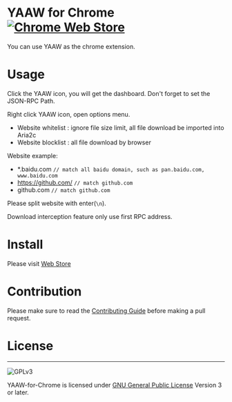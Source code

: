 # YAAW for Chrome [![Chrome Web Store](https://img.shields.io/chrome-web-store/v/dennnbdlpgjgbcjfgaohdahloollfgoc.svg)](https://chrome.google.com/webstore/detail/yaaw-for-chrome/dennnbdlpgjgbcjfgaohdahloollfgoc)

You can use YAAW as the chrome extension.

# Usage

Click the YAAW icon, you will get the dashboard. Don't forget to set the JSON-RPC Path.

Right click YAAW icon, open options menu.

- Website whitelist : ignore file size limit, all file download be imported into Aria2c
- Website blocklist : all file download by browser

Website example:

- \*.baidu.com `// match all baidu domain, such as pan.baidu.com, www.baidu.com`
- https://github.com/ `// match github.com`
- github.com `// match github.com`

Please split website with enter(`\n`).

Download interception feature only use first RPC address.

# Install

Please visit [Web Store](https://chrome.google.com/webstore/detail/yaaw-for-chrome/dennnbdlpgjgbcjfgaohdahloollfgoc)

# Contribution

Please make sure to read the [Contributing Guide](https://github.com/acgotaku/YAAW-for-Chrome/blob/master/.github/CONTRIBUTING.md) before making a pull request.

# License

---

![GPLv3](https://www.gnu.org/graphics/gplv3-127x51.png)

YAAW-for-Chrome is licensed under [GNU General Public License](https://www.gnu.org/licenses/gpl.html) Version 3 or later.

